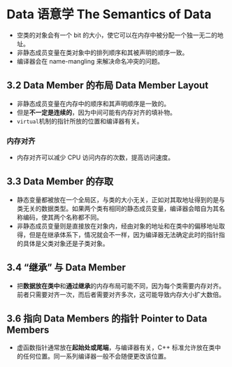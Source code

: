 # Data 语意学 The Semantics of Data

- 空类的对象会有一个 bit 的大小，使它可以在内存中被分配一个独一无二的地址。
- 非静态成员变量在类对象中的排列顺序和其被声明的顺序一致。
- 编译器会在 name-mangling 来解决命名冲突的问题。

## 3.2 Data Member 的布局 Data Member Layout

- 非静态成员变量在内存中的顺序和其声明顺序是一致的。
- 但是**不一定是连续的**，因为中间可能有内存对齐的填补物。
- `virtual`机制的指针所放的位置和编译器有关。

### 内存对齐

- 内存对齐可以减少 CPU 访问内存的次数，提高访问速度。

## 3.3 Data Member 的存取

- 静态变量都被放在一个全局区，与类的大小无关，正如对其取地址得到的是与类无关的数据类型。如果两个类有相同的静态成员变量，编译器会暗自为其名称编码，使其两个名称都不同。
- 非静态成员变量则是直接放在对象内，经由对象的地址和在类中的偏移地址取得，但是在继承体系下，情况就会不一样，因为编译器无法确定此时的指针指的具体是父类对象还是子类对象。

## 3.4 “继承” 与 Data Member

- 把**数据放在类中**和**通过继承**的内存布局可能不同，因为每个类需要内存对齐。前者只需要对齐一次，而后者需要对齐多次，这可能导致内存大小扩大数倍。

## 3.6 指向 Data Members 的指针 Pointer to Data Members

- 虚函数指针通常放在**起始处或尾端**，与编译器有关，C++ 标准允许放在类中的任何位置。同一系列编译器一般不会随便更改该位置。

